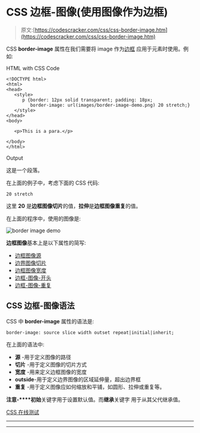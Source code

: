 # CSS 边框-图像(使用图像作为边框)

> 原文:[https://codescracker.com/css/css-border-image.htm](https://codescracker.com/css/css-border-image.htm)

CSS **border-image** 属性在我们需要将 image 作为[边框](/css/css-border.htm) 应用于元素时使用。例如:

HTML with CSS Code

```
<!DOCTYPE html>
<html>
<head>
   <style>
      p {border: 12px solid transparent; padding: 18px;
         border-image: url(images/border-image-demo.png) 20 stretch;}
   </style>
</head>
<body>

   <p>This is a para.</p>

</body>
</html>
```

Output

这是一个段落。

在上面的例子中，考虑下面的 CSS 代码:

```
20 stretch
```

这里 **20** 是**边框图像切片**的值，**拉伸**是**边框图像重复**的值。

在上面的程序中，使用的图像是:

![border image demo](../Images/d7692c7ea26025b3cb5f64fc95c589b7.png)

**边框图像**基本上是以下属性的简写:

*   [边框图像源](/css/css-border-image-source.htm)
*   [边界图像切片](/css/css-border-image-slice.htm)
*   [边框图像宽度](/css/css-border-image-width.htm)
*   [边框-图像-开头](/css/css-border-image-outset.htm)
*   [边框-图像-重复](/css/css-border-image-repeat.htm)

## CSS 边框-图像语法

CSS 中 **border-image** 属性的语法是:

```
border-image: source slice width outset repeat|initial|inherit;
```

在上面的语法中:

*   **源** -用于定义图像的路径
*   **切片** -用于定义图像的切片方式
*   **宽度** -用来定义边框图像的宽度
*   **outside**-用于定义边界图像的区域延伸量，超出边界框
*   **重复** -用于定义图像应如何缩放和平铺，如圆形、拉伸或重复等。

**注意-****初始**关键字用于设置默认值。而**继承**关键字 用于从其父代继承值。

[CSS 在线测试](/exam/showtest.php?subid=5)

* * *

* * *